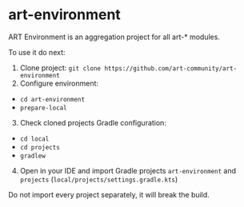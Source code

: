 # art-environment

ART Environment is an aggregation project for all art-* modules.

To use it do next: 

1. Clone project: `git clone https://github.com/art-community/art-environment`
2. Configure environment:
 * `cd art-environment`
 * `prepare-local`
3. Check cloned projects Gradle configuration: 
* `cd local`
* `cd projects`
* `gradlew`
4. Open in your IDE and import Gradle projects `art-environment` and `projects` (`local/projects/settings.gradle.kts`)

Do not import every project separately, it will break the build.  
